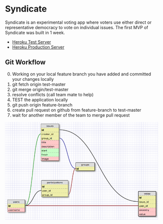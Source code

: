 # Syndicate

Syndicate is an experimental voting app where voters use either direct or representative democracy to vote on individual issues. The first MVP of Syndicate was built in 1 week.

* [Heroku Test Server](http://dbc-syndicate-test.herokuapp.com)
* [Heroku Production Server](http://dbc-syndicate.herokuapp.com)

## Git Workflow

0. Working on your local feature branch you have added and committed your changes locally
1. git fetch origin test-master
2. git merge origin/test-master
3. resolve conflicts (call team mate to help)
4. TEST the application locally
5. git push origin feature-branch
6. create pull request on github from feature-branch to test-master
7. wait for another member of the team to merge pull request

![Our Schema](schema.png)
